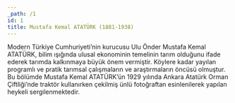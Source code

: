```yaml
---
_path: /1
id: 1
title: Mustafa Kemal ATATÜRK (1881-1938)
---
```


Modern Türkiye Cumhuriyeti’nin kurucusu Ulu Önder Mustafa Kemal ATATÜRK, bilim ışığında ulusal ekonominin temelinin tarım olduğunu ifade ederek tarımda kalkınmaya büyük önem vermiştir. Köylere kadar yayılan programlı ve pratik tarımsal çalışmaların ve araştırmaların öncüsü olmuştur. Bu bölümde Mustafa Kemal ATATÜRK’ün 1929 yılında Ankara Atatürk Orman Çiftliği’nde traktör kullanırken çekilmiş ünlü fotoğraftan esinlenilerek yapılan heykeli sergilenmektedir.